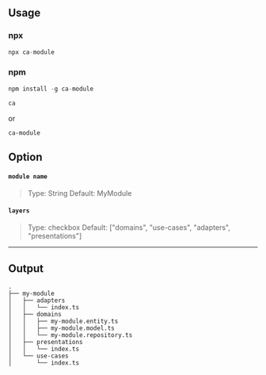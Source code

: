 
## Usage

### npx

```js
npx ca-module
```

### npm

```js
npm install -g ca-module
```

```js
ca
```
or

```
ca-module
```

## Option

#### `module name`
> Type: String
> Default: MyModule


#### `layers`
> Type: checkbox
> Default: ["domains", "use-cases", "adapters", "presentations"]

---
## Output
```
.
├── my-module
│   ├── adapters
│   │   └── index.ts
│   ├── domains
│   │   ├── my-module.entity.ts
│   │   ├── my-module.model.ts
│   │   └── my-module.repository.ts
│   ├── presentations
│   │   └── index.ts
│   └── use-cases
│       └── index.ts
```